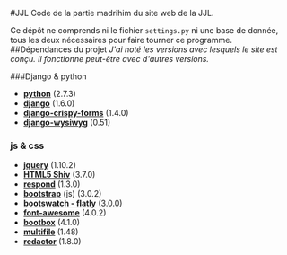 #JJL
Code de la partie madrihim du site web de la JJL.

Ce dépôt ne comprends ni le fichier `settings.py` ni une base de donnée, tous les deux nécessaires pour faire tourner ce programme.
##Dépendances du projet
*J'ai noté les versions avec lesquels le site est conçu. Il fonctionne peut-être avec d'autres versions.*

###Django & python
- **[python](http://python.org)** (2.7.3)
- **[django](https://djangoproject.com)** (1.6.0)
- **[django-crispy-forms](https://github.com/maraujop/django-crispy-forms)** (1.4.0)
- **[django-wysiwyg](https://github.com/pydanny/django-wysiwyg)** (0.51)

### js & css
- **[jquery](https://jquery.org)** (1.10.2)
- **[HTML5 Shiv](https://code.google.com/p/html5shiv/)** (3.7.0)
- **[respond](https://github.com/scottjehl/Respond)** (1.3.0)
- **[bootstrap](http://getbootstrap.com)** (js) (3.0.2)
- **[bootswatch - flatly](http://bootswatch.com/flatly)** (3.0.0)
- **[font-awesome](http://fontawesome.io)** (4.0.2)
- **[bootbox](http://bootboxjs.com)** (4.1.0)
- **[multifile](http://www.fyneworks.com/jquery/multiple-file-upload)** (1.48)
- **[redactor](http://imperavi.com/redactor)** (1.8.0)
